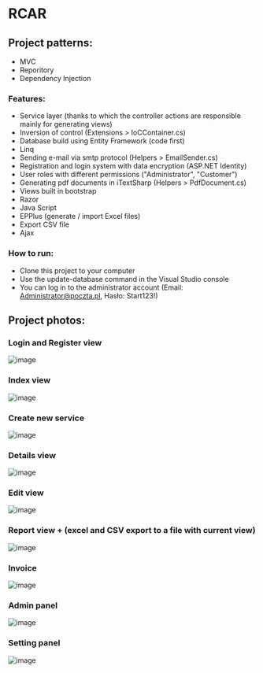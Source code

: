 # RCAR

## Project patterns:
- MVC
- Reporitory
- Dependency Injection

### Features:
 - Service layer (thanks to which the controller actions are responsible mainly for generating views)
 - Inversion of control (Extensions > IoCContainer.cs)
 - Database build using Entity Framework (code first)
 - Linq
 - Sending e-mail via smtp protocol (Helpers > EmailSender.cs)
 - Registration and login system with data encryption (ASP.NET Identity)
 - User roles with different permissions ("Administrator", "Customer")
 - Generating pdf documents in iTextSharp (Helpers > PdfDocument.cs)
 - Views built in bootstrap
 - Razor
 - Java Script
 - EPPlus (generate / import Excel files)
 - Export CSV file
 - Ajax

### How to run:
 - Clone this project to your computer
 - Use the update-database command in the Visual Studio console 
 - You can log in to the administrator account (Email: Administrator@poczta.pl, Hasło: Start123!)
 
## Project photos:

### Login and Register view
![image](https://user-images.githubusercontent.com/81586206/141859418-c8eb518e-c630-43d0-89d7-c951a0bc91a9.png)

### Index view
![image](https://user-images.githubusercontent.com/81586206/141844897-ef0cfdf9-75d8-4d9e-aea8-31d3b707a630.png)

### Create new service
![image](https://user-images.githubusercontent.com/81586206/141845886-91f6ef0a-4d73-462f-b76d-3e838748d6d6.png)

### Details view
![image](https://user-images.githubusercontent.com/81586206/141844840-53113b05-b9c0-46d7-93c1-59cd676b003c.png)

### Edit view
![image](https://user-images.githubusercontent.com/81586206/141845988-9b89a49d-4585-496d-8204-e7d22cf8d8c3.png)

### Report view + (excel and CSV export to a file with current view)
![image](https://user-images.githubusercontent.com/81586206/141846526-2ff335da-555c-4bf4-886f-b324431d2a8a.png)

### Invoice
![image](https://user-images.githubusercontent.com/81586206/141845642-bebfde41-1bdc-47c1-bb66-6994c94719b4.png)

### Admin panel
![image](https://user-images.githubusercontent.com/81586206/141846604-42e3054f-30ca-4ade-820d-e2ace6945ec1.png)

### Setting panel
![image](https://user-images.githubusercontent.com/81586206/141846665-474bf889-7249-4890-a40d-b50c81a5c982.png)




 
